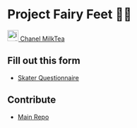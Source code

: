 # Project Fairy Feet  🧚‍♂️

<a href="https://www.instagram.com/chanelmilktea/">
    <img src="https://user-images.githubusercontent.com/829963/27837919-95368730-60e7-11e7-8071-0ce79f35579b.png" alt="instagram logo" width="25"/>
    Chanel MilkTea
</a>


## Fill out this form
- [Skater Questionnaire](https://forms.gle/YBiAUJ3GbJ47deHe9)


## Contribute
- [Main Repo](https://github.com/chanelmilktea/fairy-feet)


